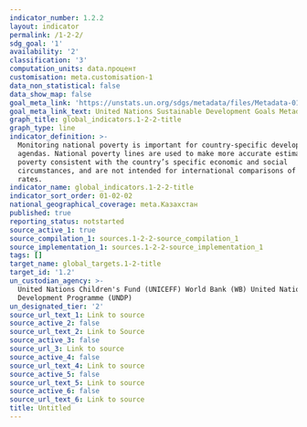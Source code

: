 ```yaml
---
indicator_number: 1.2.2
layout: indicator
permalink: /1-2-2/
sdg_goal: '1'
availability: '2'
classification: '3'
computation_units: data.процент
customisation: meta.customisation-1
data_non_statistical: false
data_show_map: false
goal_meta_link: 'https://unstats.un.org/sdgs/metadata/files/Metadata-01-02-01.pdf '
goal_meta_link_text: United Nations Sustainable Development Goals Metadata (PDF 894 KB)
graph_title: global_indicators.1-2-2-title
graph_type: line
indicator_definition: >-
  Monitoring national poverty is important for country-specific development
  agendas. National poverty lines are used to make more accurate estimates of
  poverty consistent with the country’s specific economic and social
  circumstances, and are not intended for international comparisons of poverty
  rates.
indicator_name: global_indicators.1-2-2-title
indicator_sort_order: 01-02-02
national_geographical_coverage: meta.Казахстан
published: true
reporting_status: notstarted
source_active_1: true
source_compilation_1: sources.1-2-2-source_compilation_1
source_implementation_1: sources.1-2-2-source_implementation_1
tags: []
target_name: global_targets.1-2-title
target_id: '1.2'
un_custodian_agency: >-
  United Nations Children's Fund (UNICEFF) World Bank (WB) United Nations
  Development Programme (UNDP)
un_designated_tier: '2'
source_url_text_1: Link to source
source_active_2: false
source_url_text_2: Link to Source
source_active_3: false
source_url_3: Link to source
source_active_4: false
source_url_text_4: Link to source
source_active_5: false
source_url_text_5: Link to source
source_active_6: false
source_url_text_6: Link to source
title: Untitled
---
```

